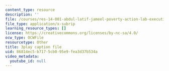 ```yaml
---
content_type: resource
description: ''
file: /courses/res-14-001-abdul-latif-jameel-poverty-action-lab-executive-training-evaluating-social-programs-2009-spring-2009/86814ec5b7175cb095e9fea3d37b534a_a7sDTYmqdSY.vtt
file_type: application/x-subrip
learning_resource_types: []
license: https://creativecommons.org/licenses/by-nc-sa/4.0/
ocw_type: OCWFile
resourcetype: Other
title: 3play caption file
uid: 86814ec5-b717-5cb0-95e9-fea3d37b534a
video_metadata:
  youtube_id: null
---
```

